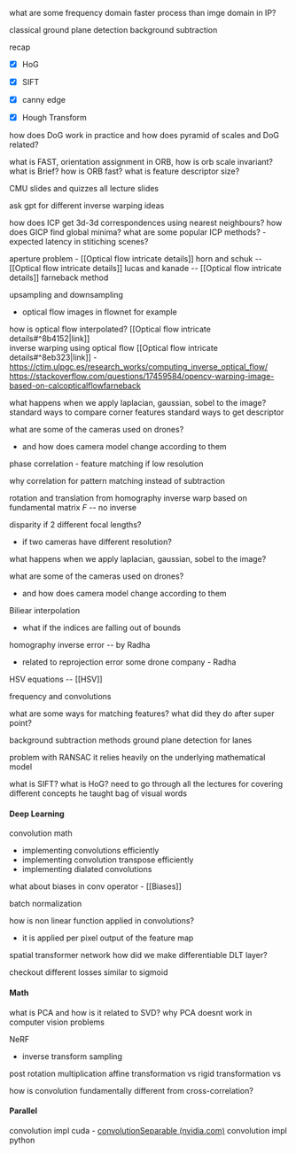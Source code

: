 what are some frequency domain faster process than imge domain in IP?

classical ground plane detection
background subtraction

recap 
- [x] HoG
- [x] SIFT 
- [x] canny edge
- [x] Hough Transform
	


how does DoG work in practice and how does pyramid of scales and DoG related? 

what is FAST, orientation assignment in ORB, how is orb scale invariant? what is Brief? how is ORB fast? what is feature descriptor size? 

CMU slides and quizzes 
all lecture slides

ask gpt for different inverse warping ideas 

how does ICP get 3d-3d correspondences using nearest neighbours?
how does GICP find global minima? 
what are some popular ICP methods? - expected latency in stitiching scenes?

aperture problem - [[Optical flow intricate details]]
horn and schuk -- [[Optical flow intricate details]]
lucas and kanade -- [[Optical flow intricate details]]
farneback method 

upsampling and downsampling 
- optical flow images in flownet for example 

how is optical flow interpolated? [[Optical flow intricate details#^8b4152|link]]  
inverse warping using optical flow [[Optical flow intricate details#^8eb323|link]] -  
	https://ctim.ulpgc.es/research_works/computing_inverse_optical_flow/
	https://stackoverflow.com/questions/17459584/opencv-warping-image-based-on-calcopticalflowfarneback

what happens when we apply laplacian, gaussian, sobel to the image? 
standard ways to compare corner features
standard ways to get descriptor

what are some of the cameras used on drones? 
- and how does camera model change according to them

phase correlation - feature matching if low resolution

why correlation for pattern matching instead of subtraction

rotation and translation from homography
inverse warp based on fundamental matrix $F$ -- no inverse

disparity if 2 different focal lengths? 
- if two cameras have different resolution?

what happens when we apply laplacian, gaussian, sobel to the image? 

what are some of the cameras used on drones? 
- and how does camera model change according to them

Biliear interpolation
- what if the indices are falling out of bounds

homography inverse error -- by Radha
- related to reprojection error
some drone company - Radha

HSV equations -- [[HSV]]

frequency and convolutions

what are some ways for matching features? 
what did they do after super point? 


background subtraction methods 
ground plane detection for lanes 

problem with RANSAC
it relies heavily on the underlying mathematical model

what is SIFT? 
what is HoG? 
need to go through all the lectures for covering different concepts he taught
bag of visual words 


#### Deep Learning

convolution math
- implementing convolutions efficiently
- implementing convolution transpose efficiently
- implementing dialated convolutions

what about biases in conv operator - [[Biases]]

batch normalization

how is non linear function applied in convolutions? 
- it is applied per pixel output of the feature map

spatial transformer network 
how did we make differentiable DLT layer? 

checkout different losses similar to sigmoid


#### Math
what is PCA and how is it related to SVD? 
why PCA doesnt work in computer vision problems 

NeRF
- inverse transform sampling 

post rotation multiplication
affine transformation vs 
rigid transformation vs 

how is convolution fundamentally different from cross-correlation?

#### Parallel 
convolution impl cuda - [convolutionSeparable (nvidia.com)](https://developer.download.nvidia.com/compute/cuda/1.1-Beta/x86_64_website/projects/convolutionSeparable/doc/convolutionSeparable.pdf)
convolution impl python 